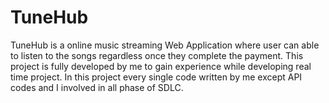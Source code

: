 # TuneHub
TuneHub is a online  music streaming Web Application where user can able to listen to the songs regardless once they complete the payment. This project is fully developed by me to gain experience while developing real time project.  In this project every single code written by me except API codes and I involved in all phase of SDLC.
